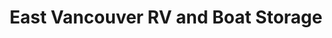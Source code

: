 ---
title: "East Vancouver RV and Boat Storage"
url: /vancouver/east-vancouver-rv-and-boat-storage/
shop: Mieten
---